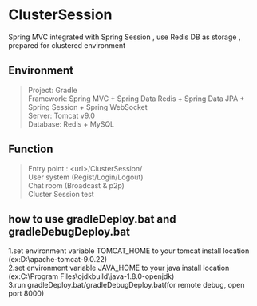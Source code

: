 # ClusterSession
Spring MVC integrated with Spring Session , use Redis DB as storage , prepared for clustered environment
  
## Environment  
 > Project: Gradle  
 > Framework: Spring MVC + Spring Data Redis + Spring Data JPA + Spring Session + Spring WebSocket  
 > Server: Tomcat v9.0  
 > Database: Redis + MySQL  

## Function  
 > Entry point : \<url\>/ClusterSession/  
 > User system (Regist/Login/Logout)  
 > Chat room (Broadcast & p2p)  
 > Cluster Session test  

## how to use gradleDeploy.bat and gradleDebugDeploy.bat  
 1.set environment variable TOMCAT_HOME to your tomcat install location (ex:D:\apache-tomcat-9.0.22)  
 2.set environment variable JAVA_HOME to your java install location (ex:C:\Program Files\ojdkbuild\java-1.8.0-openjdk)  
 3.run gradleDeploy.bat/gradleDebugDeploy.bat(for remote debug, open port 8000)
 
